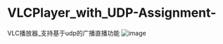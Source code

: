 # VLCPlayer_with_UDP-Assignment-
VLC播放器_支持基于udp的广播直播功能
![image](https://user-images.githubusercontent.com/19621957/114014592-5ba7ab80-989b-11eb-895e-aa3960a5e571.png)
